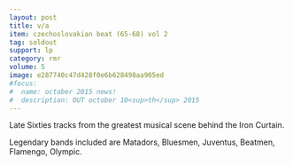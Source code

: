 ```yaml
---
layout: post
title: v/a
item: czechoslovakian beat (65-68) vol 2
tag: soldout
support: lp
category: rmr
volume: 5
image: e287740c47d428f0e6b628498aa905ed
#focus:
#  name: october 2015 news!
#  description: OUT october 10<sup>th</sup> 2015
---
```


Late Sixties tracks from the greatest musical scene behind the Iron Curtain.

Legendary bands included are Matadors, Bluesmen, Juventus, Beatmen, Flamengo, Olympic.
